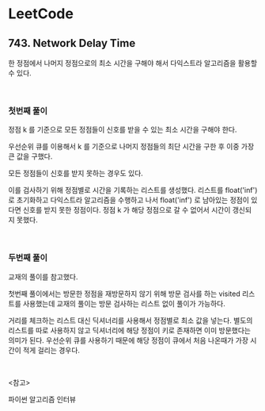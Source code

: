 # LeetCode

## 743. Network Delay Time

한 정점에서 나머지 정점으로의 최소 시간을 구해야 해서 다익스트라 알고리즘을 활용할 수 있다.

<br>

### 첫번째 풀이

정점 k 를 기준으로 모든 정점들이 신호를 받을 수 있는 최소 시간을 구해야 한다.

우선순위 큐를 이용해서 k 를 기준으로 나머지 정점들의 최단 시간을 구한 후 이중 가장 큰 값을 구했다.

모든 정점들이 신호를 받지 못하는 경우도 있다. 

이를 검사하기 위해 정점별로 시간을 기록하는 리스트를 생성했다. 리스트를 float('inf') 로 초기화하고 다익스트라 알고리즘을 수행하고 나서 float('inf') 로 남아있는 정점이 있다면 신호를 받지 못한 정점이다. 정점 k 가 해당 정점으로 갈 수 없어서 시간이 갱신되지 못했다.

<br>

### 두번째 풀이

교재의 풀이를 참고했다.

첫번째 풀이에서는 방문한 정점을 재방문하지 않기 위해 방문 검사를 하는 visited 리스트를 사용했는데 교재의 풀이는 방문 검사하는 리스트 없이 풀이가 가능하다.

거리를 체크하는 리스트 대신 딕셔너리를 사용해서 정점별로 최소 값을 넣는다. 별도의 리스트를 따로 사용하지 않고 딕셔너리에 해당 정점이 키로 존재하면 이미 방문했다는 의미가 된다. 우선순위 큐를 사용하기 때문에 해당 정점이 큐에서 처음 나온때가 가장 시간이 적게 걸리는 경우다.

<br>

<참고>

파이썬 알고리즘 인터뷰